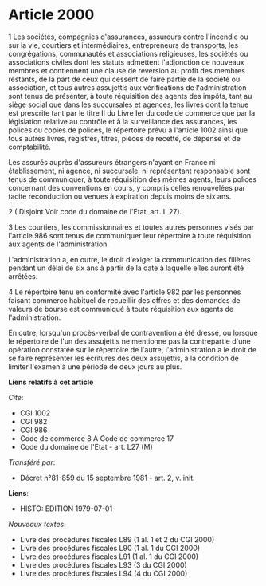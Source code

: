 # Article 2000

1 Les sociétés, compagnies d'assurances, assureurs contre l'incendie ou sur la vie, courtiers et intermédiaires,
entrepreneurs de transports, les congrégations, communautés et associations religieuses, les sociétés ou associations civiles
dont les statuts admettent l'adjonction de nouveaux membres et contiennent une clause de reversion au profit des membres
restants, de la part de ceux qui cessent de faire partie de la société ou association, et tous autres assujettis aux
vérifications de l'administration sont tenus de présenter, à toute réquisition des agents des impôts, tant au siège social
que dans les succursales et agences, les livres dont la tenue est prescrite tant par le titre II du Livre Ier du code de
commerce que par la législation relative au contrôle et à la surveillance des assurances, les polices ou copies de polices,
le répertoire prévu à l'article 1002 ainsi que tous autres livres, registres, titres, pièces de recette, de dépense et de
comptabilité.

Les assurés auprès d'assureurs étrangers n'ayant en France ni établissement, ni agence, ni succursale, ni représentant
responsable sont tenus de communiquer, à toute réquisition des mêmes agents, leurs polices concernant des conventions en
cours, y compris celles renouvelées par tacite reconduction ou venues à expiration depuis moins de six ans.

2 ( Disjoint Voir code du domaine de l'Etat, art. L 27).

3 Les courtiers, les commissionnaires et toutes autres personnes visés par l'article 986 sont tenus de communiquer leur
répertoire à toute réquisition aux agents de l'administration.

L'administration a, en outre, le droit d'exiger la communication des filières pendant un délai de six ans à partir de la date
à laquelle elles auront été arrêtées.

4 Le répertoire tenu en conformité avec l'article 982 par les personnes faisant commerce habituel de recueillir des offres et
des demandes de valeurs de bourse est communiqué à toute réquisition aux agents de l'administration.

En outre, lorsqu'un procès-verbal de contravention a été dressé, ou lorsque le répertoire de l'un des assujettis ne mentionne
pas la contrepartie d'une opération constatée sur le répertoire de l'autre, l'administration a le droit de se faire
représenter les écritures des deux assujettis, à la condition de limiter l'examen à une période de deux jours au plus.

**Liens relatifs à cet article**

_Cite_:

  - CGI 1002
  - CGI 982
  - CGI 986
  - Code de commerce 8 A Code de commerce 17
  - Code du domaine de l'Etat - art. L27 (M)

_Transféré par_:

  - Décret n°81-859 du 15 septembre 1981 - art. 2, v. init.

**Liens**:

  - HISTO: EDITION 1979-07-01

_Nouveaux textes_:

  - Livre des procédures fiscales L89 (1 al. 1 et 2 du CGI 2000)
  - Livre des procédures fiscales L90 (1 al. 1 du CGI 2000)
  - Livre des procédures fiscales L91 (1 al. 1 du CGI 2000)
  - Livre des procédures fiscales L93 (3 du CGI 2000)
  - Livre des procédures fiscales L94 (4 du CGI 2000)
